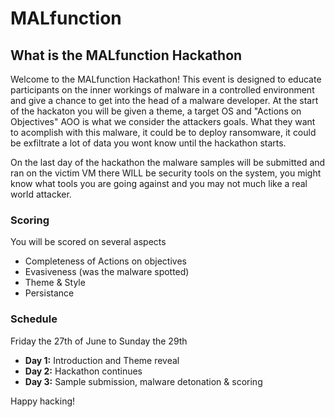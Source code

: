 # MALfunction


## What is the MALfunction Hackathon

Welcome to the MALfunction Hackathon! This event is designed to educate participants on the inner workings of malware in a controlled environment and give a chance to get into the head of a malware developer. At the start of the hackaton you will be given a theme, a target OS and "Actions on Objectives" AOO is what we consider the attackers goals. What they want to acomplish with this malware, it could be to deploy ransomware, it could be exfiltrate a lot of data you wont know until the hackathon starts.

On the last day of the hackathon the malware samples will be submitted and ran on the victim VM there WILL be security tools on the system, you might know what tools you are going against and you may not much like a real world attacker. 

### Scoring
You will be scored on several aspects
- Completeness of Actions on objectives
- Evasiveness (was the malware spotted)
- Theme & Style
- Persistance 

### Schedule

Friday the 27th of June to Sunday the 29th

- **Day 1:** Introduction and Theme reveal
- **Day 2:** Hackathon continues
- **Day 3:** Sample submission, malware detonation & scoring


Happy hacking!
